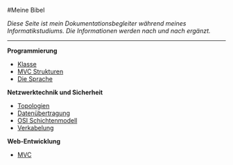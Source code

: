 #Meine Bibel

*Diese Seite ist mein Dokumentationsbegleiter während meines Informatikstudiums. Die Informationen werden nach und nach ergänzt.*

---


**Programmierung**  
- [Klasse](https://document.eduardanderegg.ch/Programmierung/Klasse/index.html)  
- [MVC Strukturen](https://document.eduardanderegg.ch/Programmierung/MVC/index.html)  
- [Die Sprache](https://document.eduardanderegg.ch/Programmierung/DieSprache/index.html)  

**Netzwerktechnik und Sicherheit**  
- [Topologien](https://document.eduardanderegg.ch/Netzwerk/Topologien/index.html)  
- [Datenübertragung](https://document.eduardanderegg.ch/Netzwerk/Datenuebertragung/index.html)  
- [OSI Schichtenmodell](https://document.eduardanderegg.ch/Netzwerk/OSI-Schichtenmodell/index.html)  
- [Verkabelung](https://document.eduardanderegg.ch/Netzwerk/Verkabelung/index.html)

**Web-Entwicklung**  
- [MVC](https://document.eduardanderegg.ch/Server/MVC/index.html) 
